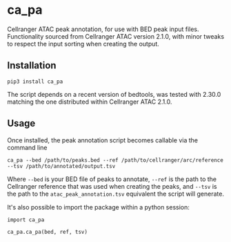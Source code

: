 # ca_pa

Cellranger ATAC peak annotation, for use with BED peak input files. Functionality sourced from Cellranger ATAC version 2.1.0, with minor tweaks to respect the input sorting when creating the output.

## Installation

```
pip3 install ca_pa
```

The script depends on a recent version of bedtools, was tested with 2.30.0 matching the one distributed within Cellranger ATAC 2.1.0.

## Usage

Once installed, the peak annotation script becomes callable via the command line

```
ca_pa --bed /path/to/peaks.bed --ref /path/to/cellranger/arc/reference --tsv /path/to/annotated/output.tsv
```

Where `--bed` is your BED file of peaks to annotate, `--ref` is the path to the Cellranger reference that was used when creating the peaks, and `--tsv` is the path to the `atac_peak_annotation.tsv` equivalent the script will generate.

It's also possible to import the package within a python session:

```
import ca_pa

ca_pa.ca_pa(bed, ref, tsv)
```
